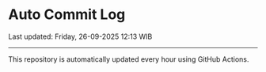 # Auto Commit Log

Last updated: Friday, 26-09-2025 12:13 WIB

---

This repository is automatically updated every hour using GitHub Actions.
